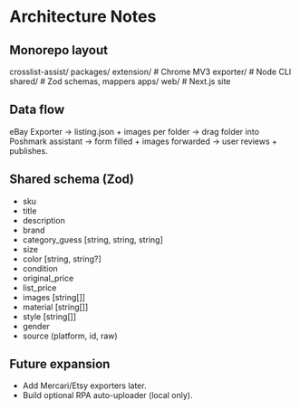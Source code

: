 # Architecture Notes

## Monorepo layout
crosslist-assist/
  packages/
    extension/   # Chrome MV3
    exporter/    # Node CLI
    shared/      # Zod schemas, mappers
  apps/
    web/         # Next.js site

## Data flow
eBay Exporter → listing.json + images per folder → drag folder into Poshmark assistant → form filled + images forwarded → user reviews + publishes.

## Shared schema (Zod)
- sku
- title
- description
- brand
- category_guess [string, string, string]
- size
- color [string, string?]
- condition
- original_price
- list_price
- images [string[]]
- material [string[]]
- style [string[]]
- gender
- source (platform, id, raw)

## Future expansion
- Add Mercari/Etsy exporters later.
- Build optional RPA auto-uploader (local only).
